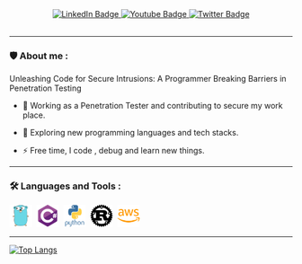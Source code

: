 <div id="header" align="center">
  <!-- img src="https://avatars.githubusercontent.com/u/12113900?v=4" width="100"/ -->
    <div id="badges">
  <a href="https://www.linkedin.com/in/diljiths1447/">
    <img src="https://img.shields.io/badge/LinkedIn-blue?style=for-the-badge&logo=linkedin&logoColor=white" alt="LinkedIn Badge"/>
  </a>
  <a href="https://www.youtube.com/@Aalphaas">
    <img src="https://img.shields.io/badge/YouTube-red?style=for-the-badge&logo=youtube&logoColor=white" alt="Youtube Badge"/>
  </a>
  <a href="https://twitter.com/diljith57618628">
    <img src="https://img.shields.io/badge/Twitter-blue?style=for-the-badge&logo=twitter&logoColor=white" alt="Twitter Badge"/>
  </a>
</div>
<img src="https://komarev.com/ghpvc/?username=your-github-diljith369&style=flat-square&color=blue" alt=""/>
  <div id="header" align="center">
</div> 
</div>     

***

### 🛡️ About me :
Unleashing Code for Secure Intrusions: A Programmer Breaking Barriers in Penetration Testing

- :telescope: Working as a Penetration Tester and contributing to secure my work place.

- :seedling: Exploring new programming languages and tech stacks.

- :zap: Free time, I code , debug and learn new things.

***

### :hammer_and_wrench: Languages and Tools :

<div>
  <img src="https://github.com/devicons/devicon/blob/master/icons/go/go-original.svg" title="Go Lang" alt="Go" width="40" height="40"/>&nbsp;
  <img src="https://github.com/devicons/devicon/blob/master/icons/csharp/csharp-original.svg" title="C#" alt="C#" width="40" height="40"/>&nbsp;
  <img src="https://github.com/devicons/devicon/blob/master/icons/python/python-original-wordmark.svg" title="Python" alt="Python" width="40" height="40"/>&nbsp;
  <img src="https://github.com/devicons/devicon/blob/master/icons/rust/rust-plain.svg" title="Rust" alt="Rust" width="40" height="40"/>&nbsp;
  <img src="https://github.com/devicons/devicon/blob/master/icons/amazonwebservices/amazonwebservices-plain-wordmark.svg" title="AWS" alt="AWS" width="40" height="40"/>&nbsp;
</div>  

***
<!-- ### :fire: This proves : -->
<!-- [![GitHub Streak](http://github-readme-streak-stats.herokuapp.com?user=your-github-username&theme=dark&background=000000)](https://git.io/streak-stats) -->
[![Top Langs](https://github-readme-stats.vercel.app/api/top-langs/?username=diljith369&layout=compact&theme=vision-friendly-dark)](https://github.com/anuraghazra/github-readme-stats)

<!--
**diljith369/diljith369** is a ✨ _special_ ✨ repository because its `README.md` (this file) appears on your GitHub profile.

Here are some ideas to get you started:

- 🔭 I’m currently working on ...
- 🌱 I’m currently learning ...
- 👯 I’m looking to collaborate on ...
- 🤔 I’m looking for help with ...
- 💬 Ask me about ...
- 📫 How to reach me: ...
- 😄 Pronouns: ...
- ⚡ Fun fact: ...
-->
